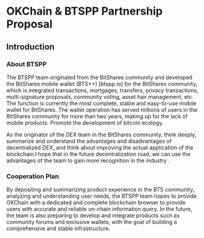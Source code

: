 # OKChain & BTSPP Partnership Proposal

## Introduction


### About BTSPP

The BTSPP team originated from the BitShares community and developed the BitShares mobile wallet (BTS++) [btspp.io] for the BitShares community, which is integrated transactions, mortgages, transfers, privacy transactions, multi-signature proposals, community voting, asset hair management, etc. The function is currently the most complete, stable and easy-to-use mobile wallet for BitShares. The wallet operation has served millions of users in the BitShares community for more than two years, making up for the lack of mobile products. Promote the development of bitcoin ecology.

As the originator of the DEX team in the BitShares community, think deeply, summarize and understand the advantages and disadvantages of decentralized DEX, and think about improving the actual application of the blockchain.I hope that in the future decentralization road, we can use the advantages of the team to gain more recognition in the industry .

### Cooperation Plan

By depositing and summarizing product experience in the BTS community, analyzing and understanding user needs, the BTSPP team hopes to provide OKChain with a dedicated and complete blockchain browser to provide users with accurate and reliable on-chain information query.
In the future, the team is also preparing to develop and integrate products such as community forums and exclusive wallets, with the goal of building a comprehensive and stable infrastructure.